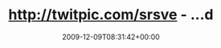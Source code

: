 ---
retweeted: false
source: <a href="http://twitter.com" rel="nofollow">Twitter Web Client</a>
entities:
  hashtags: []
  symbols: []
  user_mentions:
  - name: Philip
    screen_name: PhilOnFire
    indices:
    - '45'
    - '56'
    id_str: '739681261'
    id: '739681261'
  urls: []
display_text_range:
- '0'
- '109'
favorite_count: '0'
id_str: '6491188602'
truncated: false
retweet_count: '0'
id: '6491188602'
created_at: Wed Dec 09 08:31:42 +0000 2009
favorited: false
full_text: http://twitpic.com/srsve - ...da hat mir der [@philonfire](https://twitter.com/philonfire)
  mal wieder nen gutartigen Musikrückfall beschehrt...
lang: de
tags:
- pesos:twitter
date: '2009-12-09T08:31:42+00:00'
src: https://twitter.com/bascht/status/6491188602
original_url: https://twitter.com/bascht/status/6491188602
type: twitter_tweet
text: http://twitpic.com/srsve - ...da hat mir der [@philonfire](https://twitter.com/philonfire)
  mal wieder nen gutartigen Musikrückfall beschehrt...
title: http://twitpic.com/srsve - ...d

---